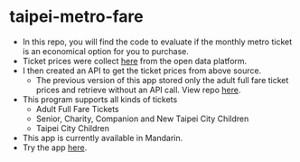 # taipei-metro-fare
- In this repo, you will find the code to evaluate if the monthly metro ticket is an economical option for you to purchase. 
- Ticket prices were collect [here](https://data.taipei/dataset/detail?id=4acb4911-0360-4063-808d-fcee629508b3) from the open data platform.
- I then created an API to get the ticket prices from above source.  
     - The previous version of this app stored only the adult full fare ticket prices and retrieve without an API call. View repo [here](https://github.com/GraziosoG/taipei-metro).
- This program supports all kinds of tickets
     - Adult Full Fare Tickets
     - Senior, Charity, Companion and New Taipei City Children
     - Taipei City Children
- This app is currently available in Mandarin. 
- Try the app [here](https://graziosog.github.io/mrt/mrt.html).
